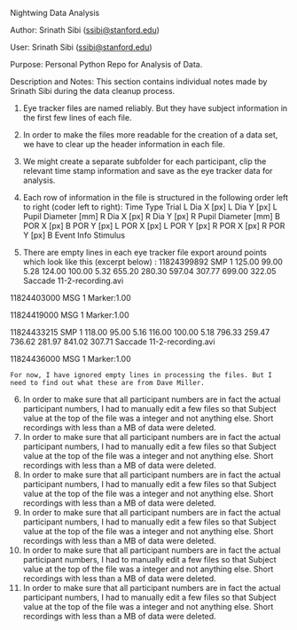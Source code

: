 Nightwing Data Analysis

Author: Srinath Sibi (ssibi@stanford.edu)

User: Srinath Sibi (ssibi@stanford.edu)

Purpose: Personal Python Repo for Analysis of Data.

Description and Notes:
This section contains individual notes made by Srinath Sibi during the data cleanup process.

1. Eye tracker files are named reliably. But they have subject information in the first few lines of each file.

2. In order to make the files more readable for the creation of a data set, we have to clear up the header information in each file.

3. We might create a separate subfolder for each participant, clip the relevant time stamp information and save as the eye tracker 
data for analysis.

4. Each row of information in the file is structured in the following order left to right (coder left to right):
Time	Type	Trial	L Dia X [px]	L Dia Y [px]	L Pupil Diameter [mm]	R Dia X [px]	R Dia Y [px]	R Pupil Diameter [mm]	B POR X [px]	B POR Y [px]	L POR X [px]	L POR Y [px]	R POR X [px]	R POR Y [px]	B Event Info	Stimulus

5. There are empty lines in each eye tracker file export around points which look like this (excerpt below) :
11824399892	SMP	1	125.00	99.00	5.28	124.00	100.00	5.32	655.20	280.30	597.04	307.77	699.00	322.05	Saccade	11-2-recording.avi

11824403000	MSG	1	Marker:1.00



11824419000	MSG	1	Marker:1.00



11824433215	SMP	1	118.00	95.00	5.16	116.00	100.00	5.18	796.33	259.47	736.62	281.97	841.02	307.71	Saccade	11-2-recording.avi

11824436000	MSG	1	Marker:1.00

<end of excerpt>

	For now, I have ignored empty lines in processing the files. But I need to find out what these are from Dave Miller.

6. In order to make sure that all participant numbers are in fact the actual participant numbers, I had to manually edit a few files so that Subject value at the top of the file was a integer and not anything else. Short recordings with less than a MB of data were deleted.
6. In order to make sure that all participant numbers are in fact the actual participant numbers, I had to manually edit a few files so that Subject value at the top of the file was a integer and not anything else. Short recordings with less than a MB of data were deleted.
6. In order to make sure that all participant numbers are in fact the actual participant numbers, I had to manually edit a few files so that Subject value at the top of the file was a integer and not anything else. Short recordings with less than a MB of data were deleted.
6. In order to make sure that all participant numbers are in fact the actual participant numbers, I had to manually edit a few files so that Subject value at the top of the file was a integer and not anything else. Short recordings with less than a MB of data were deleted.
6. In order to make sure that all participant numbers are in fact the actual participant numbers, I had to manually edit a few files so that Subject value at the top of the file was a integer and not anything else. Short recordings with less than a MB of data were deleted.
6. In order to make sure that all participant numbers are in fact the actual participant numbers, I had to manually edit a few files so that Subject value at the top of the file was a integer and not anything else. Short recordings with less than a MB of data were deleted.
